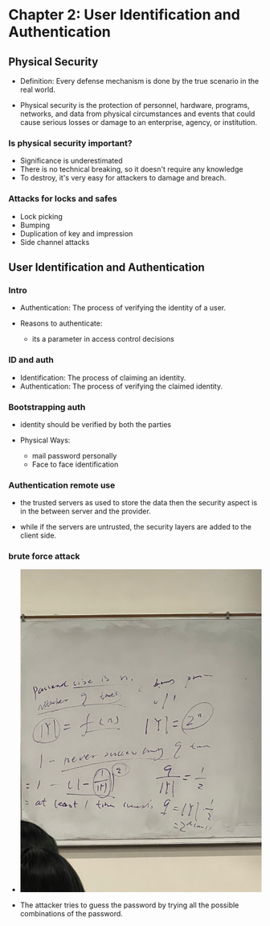 # Chapter 2: User Identification and Authentication

## Physical Security

- Definition: Every defense mechanism is done by the true scenario in the real world.

- Physical security is the protection of personnel, hardware, programs, networks, and data from physical circumstances and events that could cause serious losses or damage to an enterprise, agency, or institution.

### Is physical security important?
- Significance is underestimated
- There is no technical breaking, so it doesn't require any knowledge
- To destroy, it's very easy for attackers to damage and breach.

### Attacks for locks and safes
- Lock picking
- Bumping
- Duplication of key and impression
- Side channel attacks



## User Identification and Authentication

### Intro
- Authentication: The process of verifying the identity of a user. 

- Reasons to authenticate:
  - its a parameter in access control decisions
  

### ID and auth
- Identification: The process of claiming an identity.
- Authentication: The process of verifying the claimed identity.

### Bootstrapping auth
- identity should be verified by both the parties

- Physical Ways:
    - mail password personally 
    - Face to face identification

### Authentication remote use
- the trusted servers as used to store the data then the security aspect is in the between server and the provider.

- while if the servers are untrusted, the security layers are added to the client side. 


### brute force attack
- ![alt text](<WhatsApp Image 2025-01-30 at 17.04.15_5a5abf3d.jpg>)

- The attacker tries to guess the password by trying all the possible combinations of the password.
